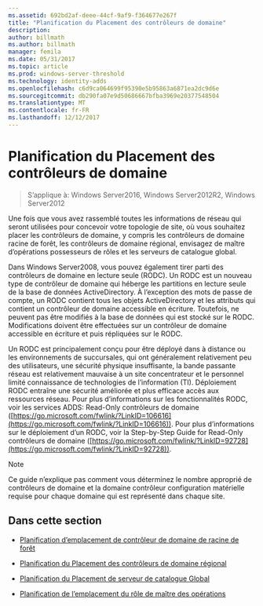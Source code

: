 ```yaml
---
ms.assetid: 692bd2af-deee-44cf-9af9-f364677e267f
title: "Planification du Placement des contrôleurs de domaine"
description: 
author: billmath
ms.author: billmath
manager: femila
ms.date: 05/31/2017
ms.topic: article
ms.prod: windows-server-threshold
ms.technology: identity-adds
ms.openlocfilehash: c6d9ca064699f95390e5b95863a6871ea2dc9d6e
ms.sourcegitcommit: db290fa07e9d50686667bfba3969e20377548504
ms.translationtype: MT
ms.contentlocale: fr-FR
ms.lasthandoff: 12/12/2017
---
```

# <a name="planning-domain-controller-placement"></a>Planification du Placement des contrôleurs de domaine

>S’applique à: Windows Server2016, Windows Server2012R2, Windows Server2012

Une fois que vous avez rassemblé toutes les informations de réseau qui seront utilisées pour concevoir votre topologie de site, où vous souhaitez placer les contrôleurs de domaine, y compris les contrôleurs de domaine racine de forêt, les contrôleurs de domaine régional, envisagez de maître d’opérations possesseurs de rôles et les serveurs de catalogue global.  
  
Dans Windows Server2008, vous pouvez également tirer parti des contrôleurs de domaine en lecture seule (RODC). Un RODC est un nouveau type de contrôleur de domaine qui héberge les partitions en lecture seule de la base de données ActiveDirectory. À l’exception des mots de passe de compte, un RODC contient tous les objets ActiveDirectory et les attributs qui contient un contrôleur de domaine accessible en écriture. Toutefois, ne peuvent pas être modifiés à la base de données qui est stocké sur le RODC. Modifications doivent être effectuées sur un contrôleur de domaine accessible en écriture et puis répliquées sur le RODC.  
  
Un RODC est principalement conçu pour être déployé dans à distance ou les environnements de succursales, qui ont généralement relativement peu des utilisateurs, une sécurité physique insuffisante, la bande passante réseau est relativement mauvaise à un site concentrateur et le personnel limité connaissance de technologies de l’information (TI). Déploiement RODC entraîne une sécurité améliorée et plus efficace accès aux ressources réseau. Pour plus d’informations sur les fonctionnalités RODC, voir les services ADDS: Read-Only contrôleurs de domaine ([https://go.microsoft.com/fwlink/?LinkID=106616](https://go.microsoft.com/fwlink/?LinkID=106616)). Pour plus d’informations sur le déploiement d’un RODC, voir la Step-by-Step Guide for Read-Only contrôleurs de domaine ([https://go.microsoft.com/fwlink/?LinkID=92728](https://go.microsoft.com/fwlink/?LinkID=92728)).  
  
> [!NOTE]  
> Ce guide n’explique pas comment vous déterminez le nombre approprié de contrôleurs de domaine et la domaine contrôleur configuration matérielle requise pour chaque domaine qui est représenté dans chaque site.  
  
## <a name="in-this-section"></a>Dans cette section  
  
-   [Planification d’emplacement de contrôleur de domaine de racine de forêt](../../ad-ds/plan/Planning-Forest-Root-Domain-Controller-Placement.md)  
  
-   [Planification du Placement des contrôleurs de domaine régional](../../ad-ds/plan/Planning-Regional-Domain-Controller-Placement.md)  
  
-   [Planification du Placement de serveur de catalogue Global](../../ad-ds/plan/Planning-Global-Catalog-Server-Placement.md)  
  
-   [Planification de l’emplacement du rôle de maître des opérations](../../ad-ds/plan/Planning-Operations-Master-Role-Placement.md)  
  


